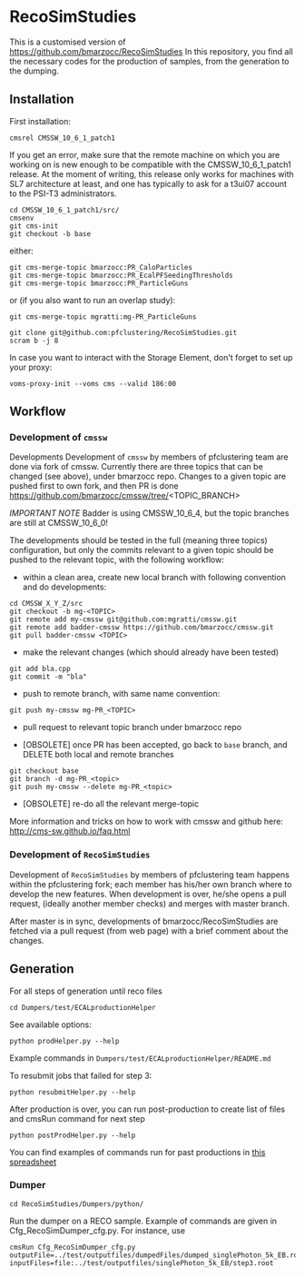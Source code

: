 # RecoSimStudies

This is a customised version of https://github.com/bmarzocc/RecoSimStudies
In this repository, you find all the necessary codes for the production of samples, from the generation to the dumping.

## Installation

First installation:
```
cmsrel CMSSW_10_6_1_patch1
```
If you get an error, make sure that the remote machine on which you are working on is new enough to be compatible with the CMSSW_10_6_1_patch1 release. At the moment of writing, this release only works for machines with SL7 architecture at least, and one has typically to ask for a t3ui07 account to the PSI-T3 administrators.

```
cd CMSSW_10_6_1_patch1/src/
cmsenv
git cms-init
git checkout -b base
```
either:
```
git cms-merge-topic bmarzocc:PR_CaloParticles
git cms-merge-topic bmarzocc:PR_EcalPFSeedingThresholds
git cms-merge-topic bmarzocc:PR_ParticleGuns
```
or (if you also want to run an overlap study):
```
git cms-merge-topic mgratti:mg-PR_ParticleGuns
```

```
git clone git@github.com:pfclustering/RecoSimStudies.git
scram b -j 8
```

In case you want to interact with the Storage Element, don't forget to set up your proxy:
```    
voms-proxy-init --voms cms --valid 186:00
```

## Workflow

### Development of ```cmssw```
Developments Development of ```cmssw``` by members of pfclustering team are done via fork of cmssw.
Currently there are three topics that can be changed (see above), under bmarzocc repo.
Changes to a given topic are pushed first to own fork, and then PR is done https://github.com/bmarzocc/cmssw/tree/<TOPIC_BRANCH>

*IMPORTANT NOTE* Badder is using CMSSW_10_6_4, but the topic branches are still at CMSSW_10_6_0!

The developments should be tested in the full (meaning three topics) configuration, but only the commits relevant to a given topic should be pushed
to the relevant topic, with the following workflow:

* within a clean area, create new local branch with following convention and do developments:
```
cd CMSSW_X_Y_Z/src
git checkout -b mg-<TOPIC>
git remote add my-cmssw git@github.com:mgratti/cmssw.git 
git remote add badder-cmssw https://github.com/bmarzocc/cmssw.git
git pull badder-cmssw <TOPIC>
```
* make the relevant changes (which should already have been tested)
```
git add bla.cpp
git commit -m "bla" 
```
* push to remote branch, with same name convention:
```
git push my-cmssw mg-PR_<TOPIC>
```
* pull request to relevant topic branch under bmarzocc repo

* [OBSOLETE] once PR has been accepted, go back to `base` branch, and DELETE both local and remote branches
```
git checkout base
git branch -d mg-PR_<topic>
git push my-cmssw --delete mg-PR_<topic>
```
* [OBSOLETE] re-do all the relevant merge-topic 

More information and tricks on how to work with cmssw and github here: http://cms-sw.github.io/faq.html


### Development of ```RecoSimStudies```
Development of ```RecoSimStudies``` by members of pfclustering team happens within the pfclustering fork; 
each member has his/her own branch where to develop the new features. When development is over, he/she opens a pull request,
(ideally another member checks) and merges with master branch.

After master is in sync, developments of bmarzocc/RecoSimStudies are fetched via a pull request (from web page) with a brief comment about the changes.

## Generation
For all steps of generation until reco files 
```
cd Dumpers/test/ECALproductionHelper
```
See available options:
```
python prodHelper.py --help
```
Example commands in ```Dumpers/test/ECALproductionHelper/README.md```

To resubmit jobs that failed for step 3:
```
python resubmitHelper.py --help
```
After production is over, you can run post-production to create list of files and cmsRun command for next step
```
python postProdHelper.py --help
```

You can find examples of commands run for past productions in [this spreadsheet](https://docs.google.com/spreadsheets/d/1rJ4FppHxdD6TQpCHnnnX0QD0Y0d4aTEN6ibgTVn7Vyg/edit#gid=0)

### Dumper
```                         
cd RecoSimStudies/Dumpers/python/
```

Run the dumper on a RECO sample. Example of commands are given in Cfg_RecoSimDumper_cfg.py. For instance, use

```
cmsRun Cfg_RecoSimDumper_cfg.py outputFile=../test/outputfiles/dumpedFiles/dumped_singlePhoton_5k_EB.root inputFiles=file:../test/outputfiles/singlePhoton_5k_EB/step3.root
```
